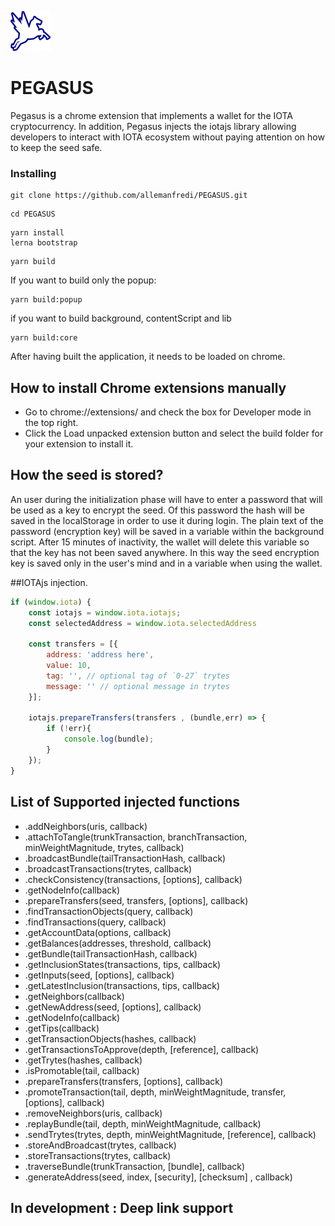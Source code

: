 ![Alt text](packages/popup/public/material/logo/pegasus-64.png?raw=true "Title")
# PEGASUS
 Pegasus is a chrome extension that implements a wallet for the IOTA cryptocurrency. In addition, Pegasus injects the iotajs library allowing developers to interact with IOTA ecosystem without paying attention on how to keep the seed safe.


### Installing

```
git clone https://github.com/allemanfredi/PEGASUS.git
```

```
cd PEGASUS
```

```
yarn install
lerna bootstrap
```

```
yarn build
```

If you want to build only the popup:

```
yarn build:popup
```

if you want to build background, contentScript and lib

```
yarn build:core
```


After having built the application, it needs to be loaded on chrome.

## How to install Chrome extensions manually

* Go to chrome://extensions/ and check the box for Developer mode in the top right.
* Click the Load unpacked extension button and select the build folder for your extension to install it.

## How the seed is stored?
An user during the initialization phase will have to enter a password that will be used as a key to encrypt the seed. Of this password the hash will be saved in the localStorage in order to use it during login. The plain text of the password (encryption key) will be saved in a variable within the background script. After 15 minutes of inactivity, the wallet will delete this variable so that the key has not been saved anywhere. In this way the seed encryption key is saved only in the user's mind and in a variable when using the wallet.


##IOTAjs injection.


```js
if (window.iota) {
    const iotajs = window.iota.iotajs;
    const selectedAddress = window.iota.selectedAddress
    
    const transfers = [{
        address: 'address here',
        value: 10, 
        tag: '', // optional tag of `0-27` trytes
        message: '' // optional message in trytes
    }];

    iotajs.prepareTransfers(transfers , (bundle,err) => {
        if (!err){
            console.log(bundle);
        }
    });
}
```

## List of Supported injected functions

 * .addNeighbors(uris, callback)
 * .attachToTangle(trunkTransaction, branchTransaction, minWeightMagnitude, trytes, callback)
 * .broadcastBundle(tailTransactionHash, callback)
 * .broadcastTransactions(trytes, callback)
 * .checkConsistency(transactions, [options], callback)
 * .getNodeInfo(callback)
 * .prepareTransfers(seed, transfers, [options], callback)
 * .findTransactionObjects(query, callback)
 * .findTransactions(query, callback)
 * .getAccountData(options, callback)
 * .getBalances(addresses, threshold, callback)
 * .getBundle(tailTransactionHash, callback)
 * .getInclusionStates(transactions, tips, callback)
 * .getInputs(seed, [options], callback)
 * .getLatestInclusion(transactions, tips, callback)
 * .getNeighbors(callback)
 * .getNewAddress(seed, [options], callback)
 * .getNodeInfo(callback)
 * .getTips(callback)
 * .getTransactionObjects(hashes, callback)
 * .getTransactionsToApprove(depth, [reference], callback)
 * .getTrytes(hashes, callback)
 * .isPromotable(tail, callback)
 * .prepareTransfers(transfers, [options], callback)
 * .promoteTransaction(tail, depth, minWeightMagnitude, transfer, [options], callback)
 * .removeNeighbors(uris, callback)
 * .replayBundle(tail, depth, minWeightMagnitude, callback)
 * .sendTrytes(trytes, depth, minWeightMagnitude, [reference], callback)
 * .storeAndBroadcast(trytes, callback)
 * .storeTransactions(trytes, callback)
 * .traverseBundle(trunkTransaction, [bundle], callback)
 * .generateAddress(seed, index, [security], [checksum] , callback)

## In development : Deep link support

